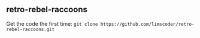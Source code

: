 retro-rebel-raccoons
--------------------

Get the code the first time: `git clone https://github.com/limscoder/retro-rebel-raccoons.git`
